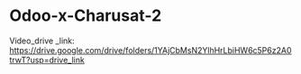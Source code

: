 # Odoo-x-Charusat-2

Video_drive _link:
https://drive.google.com/drive/folders/1YAjCbMsN2YlhHrLbiHW6c5P6z2A0trwT?usp=drive_link
